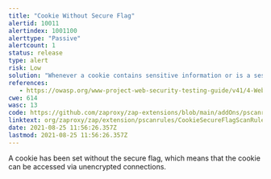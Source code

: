 ```yaml
---
title: "Cookie Without Secure Flag"
alertid: 10011
alertindex: 1001100
alerttype: "Passive"
alertcount: 1
status: release
type: alert
risk: Low
solution: "Whenever a cookie contains sensitive information or is a session token, then it should always be passed using an encrypted channel. Ensure that the secure flag is set for cookies containing such sensitive information."
references:
   - https://owasp.org/www-project-web-security-testing-guide/v41/4-Web_Application_Security_Testing/06-Session_Management_Testing/02-Testing_for_Cookies_Attributes.html
cwe: 614
wasc: 13
code: https://github.com/zaproxy/zap-extensions/blob/main/addOns/pscanrules/src/main/java/org/zaproxy/zap/extension/pscanrules/CookieSecureFlagScanRule.java
linktext: org/zaproxy/zap/extension/pscanrules/CookieSecureFlagScanRule.java
date: 2021-08-25 11:56:26.357Z
lastmod: 2021-08-25 11:56:26.357Z
---
```

A cookie has been set without the secure flag, which means that the cookie can be accessed via unencrypted connections.

